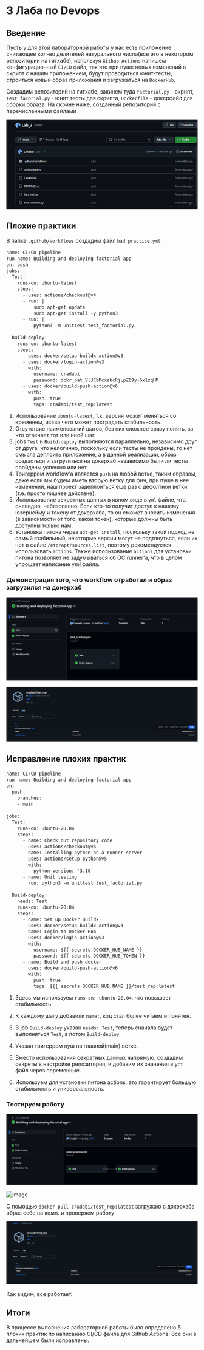 # 3 Лаба по Devops

## Введение

Пусть у для этой лабораторной работы у нас есть приложение считающее кол-во делителей натурального числа(все это в некотором репозитории на гитхабе), используя `Github Actions` напишем конфигурационный `CI/CD` файл, так что при пуше новых изменений в скрипт с нашим приложением, будут проводиться юнит-тесты, строиться новый образ приложения и загружаться на `DockerHub`. 

Создадим репозиторий на гитхабе, закинем туда `factorial.py` - скрипт, `test_facorial.py` - юнит тесты для скрипта, `Dockerfile` - докерфайл для сборки образа. На скрине ниже, созданный репозиторий с перечисленными файлами

![image](https://github.com/Nyehx/ITMO_cloud_labs/blob/main/DevOps/Lab_3/1.png)

## Плохие практики 

В папке `.github/workflows` создадим файл `bad_practice.yml`.

```
name: CI/CD pipeline
run-name: Building and deploying factorial app
on: push
jobs:
  Test:
    runs-on: ubuntu-latest
    steps:
      - uses: actions/checkout@v4
      - run: |
          sudo apt-get update
          sudo apt-get install -y python3
      - run: |
          python3 -m unittest test_factorial.py
          
  Build-deploy:
    runs-on: ubuntu-latest
    steps:
      - uses: docker/setup-buildx-action@v3
      - uses: docker/login-action@v3
        with:
          username: cradabi
          password: dckr_pat_VlJCbMcxabcRjLpZ69y-6x1zqHM
      - uses: docker/build-push-action@v6
        with:
          push: true
          tags: cradabi/test_rep:latest
```

1. Использование `ubuntu-latest`, т.к. версия может меняться со временем, из=за чего может пострадать стабильность.
2. Отсутствие наименований шагов, без них сложнее сразу понять, за что отвечает тот или иной шаг. 
3. jobs `Test` и `Build-deploy` выполняются параллельно, независимо друг от друга, что нелогично, поскольку если тесты не пройдены, то нет смысла деплоить приложение, а в данной реализации, образ создасться и загрузиться на докерхаб независимо были ли тесты пройдены успешно или нет.
4. Тригерром workflow'а является `push` на любой ветке, таким образом, даже если мы будем иметь вторую ветку для фич, при пуше в нее изменений, наш проект задеплоиться еще раз с дефолтной ветки (т.е. просто лишнее действие).
5. Использование секретных данных в явном виде в `yml` файле, что, очевидно, небезопасно. Если кто-то получит доступ к нашему юзернейму и токену от докерхаба, то он сможет вносить изменения (в зависимости от того, какой токен), которые должны быть доступны только нам.
6. Установка питона через `apt-get install`, поскольку такой подход не самый стабильный, некоторые версии могут не подтянуться, если их нет в файле `/etc/apt/sources.list`, поэтому рекомендуется использовать `actions`. Также использование `actions` для установки питона позволяет не задумываться об ОС runner'a, что в целом упрощает написание yml файла.

### Демонстрация того, что workflow отработал и образ загрузился на докерхаб

![image](https://github.com/Nyehx/ITMO_cloud_labs/blob/main/DevOps/Lab_3/6.png)

![image](https://github.com/Nyehx/ITMO_cloud_labs/blob/main/DevOps/Lab_3/3.png)

## Исправление плохих практик

```
name: CI/CD pipeline
run-name: Building and deploying factorial app
on:
  push:
    branches:
    - main

jobs:
  Test:
    runs-on: ubuntu-20.04
    steps:
      - name: Check out repository code
        uses: actions/checkout@v4
      - name: Installing python on a runner server
        uses: actions/setup-python@v5
        with:
          python-version: '3.10'
      - name: Unit testing
        run: python3 -m unittest test_factorial.py

  Build-deploy:
    needs: Test
    runs-on: ubuntu-20.04
    steps:
      - name: Set up Docker Buildx
        uses: docker/setup-buildx-action@v3
      - name: Login to Docker Hub
        uses: docker/login-action@v3
        with:
          username: ${{ secrets.DOCKER_HUB_NAME }}
          password: ${{ secrets.DOCKER_HUB_TOKEN }}
      - name: Build and push docker
        uses: docker/build-push-action@v6
        with:
          push: true
          tags: ${{ secrets.DOCKER_HUB_NAME }}/test_rep:latest
```

1. Здесь мы используем `runs-on: ubuntu-20.04`, что повышает стабильность.
2. К каждому шагу добавили `name:`, код стал более читаем и понятен.
3. В job `Build-deploy` указан `needs: Test`, теперь сначала будет выполняться `Test`, а потом `Build-deploy`
4. Указан тригерром пуш на главной(main) ветке.
5. Вместо использования секретных данных напрямую, создадим секреты в настройке репозитория, и добавим их значения в yml файл через переменные.



6. Используем для установки питона actions, это гарантирует большую стабильность и универсальность.

### Тестируем работу

![image](https://github.com/Nyehx/ITMO_cloud_labs/blob/main/DevOps/Lab_3/5.png)

![image]()

С помощью `docker pull cradabi/test_rep:latest` загружаю с докерхаба образ себе на комп. и проверяем работу

![image](https://github.com/Nyehx/ITMO_cloud_labs/blob/main/DevOps/Lab_3/7.png)

Как видим, все работает.

## Итоги

В процессе выполнения лабораторной работы было определено 5 плохих практик по написанию CI/CD файла для Github Actions. Все они в дальнейшем были исправлены.
